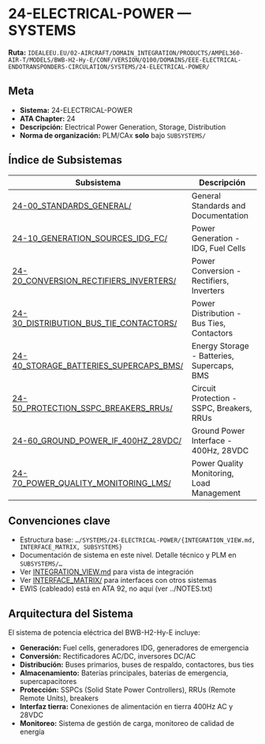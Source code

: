 # 24-ELECTRICAL-POWER — SYSTEMS

**Ruta:** `IDEALEEU.EU/02-AIRCRAFT/DOMAIN_INTEGRATION/PRODUCTS/AMPEL360-AIR-T/MODELS/BWB-H2-Hy-E/CONF/VERSION/Q100/DOMAINS/EEE-ELECTRICAL-ENDOTRANSPONDERS-CIRCULATION/SYSTEMS/24-ELECTRICAL-POWER/`

## Meta
- **Sistema:** 24-ELECTRICAL-POWER
- **ATA Chapter:** 24
- **Descripción:** Electrical Power Generation, Storage, Distribution
- **Norma de organización:** PLM/CAx **solo** bajo `SUBSYSTEMS/`

## Índice de Subsistemas

| Subsistema | Descripción |
|------------|-------------|
| [24-00_STANDARDS_GENERAL/](./SUBSYSTEMS/24-00_STANDARDS_GENERAL/) | General Standards and Documentation |
| [24-10_GENERATION_SOURCES_IDG_FC/](./SUBSYSTEMS/24-10_GENERATION_SOURCES_IDG_FC/) | Power Generation - IDG, Fuel Cells |
| [24-20_CONVERSION_RECTIFIERS_INVERTERS/](./SUBSYSTEMS/24-20_CONVERSION_RECTIFIERS_INVERTERS/) | Power Conversion - Rectifiers, Inverters |
| [24-30_DISTRIBUTION_BUS_TIE_CONTACTORS/](./SUBSYSTEMS/24-30_DISTRIBUTION_BUS_TIE_CONTACTORS/) | Power Distribution - Bus Ties, Contactors |
| [24-40_STORAGE_BATTERIES_SUPERCAPS_BMS/](./SUBSYSTEMS/24-40_STORAGE_BATTERIES_SUPERCAPS_BMS/) | Energy Storage - Batteries, Supercaps, BMS |
| [24-50_PROTECTION_SSPC_BREAKERS_RRUs/](./SUBSYSTEMS/24-50_PROTECTION_SSPC_BREAKERS_RRUs/) | Circuit Protection - SSPC, Breakers, RRUs |
| [24-60_GROUND_POWER_IF_400HZ_28VDC/](./SUBSYSTEMS/24-60_GROUND_POWER_IF_400HZ_28VDC/) | Ground Power Interface - 400Hz, 28VDC |
| [24-70_POWER_QUALITY_MONITORING_LMS/](./SUBSYSTEMS/24-70_POWER_QUALITY_MONITORING_LMS/) | Power Quality Monitoring, Load Management |

## Convenciones clave

- Estructura base: `…/SYSTEMS/24-ELECTRICAL-POWER/{INTEGRATION_VIEW.md, INTERFACE_MATRIX, SUBSYSTEMS}`
- Documentación de sistema en este nivel. Detalle técnico y PLM en `SUBSYSTEMS/…`
- Ver [INTEGRATION_VIEW.md](./INTEGRATION_VIEW.md) para vista de integración
- Ver [INTERFACE_MATRIX/](./INTERFACE_MATRIX/) para interfaces con otros sistemas
- EWIS (cableado) está en ATA 92, no aquí (ver ../NOTES.txt)

## Arquitectura del Sistema

El sistema de potencia eléctrica del BWB-H2-Hy-E incluye:

- **Generación:** Fuel cells, generadores IDG, generadores de emergencia
- **Conversión:** Rectificadores AC/DC, inversores DC/AC
- **Distribución:** Buses primarios, buses de respaldo, contactores, bus ties
- **Almacenamiento:** Baterías principales, baterías de emergencia, supercapacitores
- **Protección:** SSPCs (Solid State Power Controllers), RRUs (Remote Remote Units), breakers
- **Interfaz tierra:** Conexiones de alimentación en tierra 400Hz AC y 28VDC
- **Monitoreo:** Sistema de gestión de carga, monitoreo de calidad de energía
